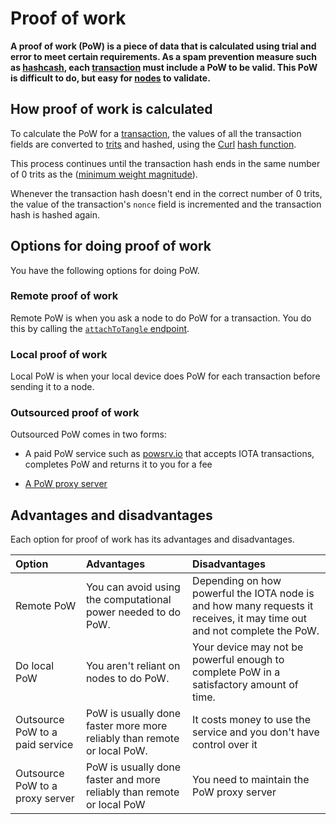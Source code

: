 # Proof of work

**A proof of work (PoW) is a piece of data that is calculated using trial and error to meet certain requirements. As a spam prevention measure such as [hashcash](https://en.wikipedia.org/wiki/Hashcash), each [transaction](../transactions/transactions.md) must include a PoW to be valid. This PoW is difficult to do, but easy for [nodes](../network/nodes.md) to validate.**

## How proof of work is calculated

To calculate the PoW for a [transaction](../transactions/transactions.md), the values of all the transaction fields are converted to [trits](../introduction/ternary.md) and hashed, using the [Curl](https://github.com/iotaledger?utf8=%E2%9C%93&q=curl&type=&language=) [hash function](https://en.wikipedia.org/wiki/Hash_function).

This process continues until the transaction hash ends in the same number of 0 trits as the ([minimum weight magnitude](root://getting-started/1.1/first-steps/sending-transactions.md#doing-proof-of-work)).

Whenever the transaction hash doesn't end in the correct number of 0 trits, the value of the transaction's `nonce` field is incremented and the transaction hash is hashed again.

## Options for doing proof of work

You have the following options for doing PoW.

### Remote proof of work

Remote PoW is when you ask a node to do PoW for a transaction. You do this by calling the [`attachToTangle` endpoint](root://hornet/1.1/references/api-reference.md#attachToTangle).

### Local proof of work

Local PoW is when your local device does PoW for each transaction before sending it to a node. 

### Outsourced proof of work

Outsourced PoW comes in two forms:

- A paid PoW service such as [powsrv.io](https://powsrv.io/#quickstart) that accepts IOTA transactions, completes PoW and returns it to you for a fee

- [A PoW proxy server](root://proof-of-work-proxy/1.0/overview.md)

## Advantages and disadvantages

Each option for proof of work has its advantages and disadvantages.

|**Option**|**Advantages**|**Disadvantages**|
|:-------|:---------|:------------|
|Remote PoW| You can avoid using the computational power needed to do PoW.|Depending on how powerful the IOTA node is and how many requests it receives, it may time out and not complete the PoW. |
|Do local PoW|You aren't reliant on nodes to do PoW.|Your device may not be powerful enough to complete PoW in a satisfactory amount of time.|
|Outsource PoW to a paid service|PoW is usually done faster more more reliably than remote or local PoW.|It costs money to use the service and you don't have control over it|
|Outsource PoW to a proxy server|PoW is usually done faster and more reliably than remote or local PoW|You need to maintain the PoW proxy server|
